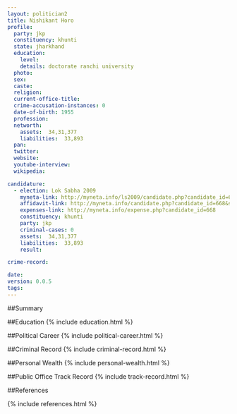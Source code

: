 ```yaml
---
layout: politician2
title: Nishikant Horo
profile: 
  party: jkp
  constituency: khunti
  state: jharkhand
  education: 
    level: 
    details: doctorate ranchi university
  photo: 
  sex: 
  caste: 
  religion: 
  current-office-title: 
  crime-accusation-instances: 0
  date-of-birth: 1955
  profession: 
  networth: 
    assets:  34,31,377
    liabilities:  33,893
  pan: 
  twitter: 
  website: 
  youtube-interview: 
  wikipedia: 

candidature: 
  - election: Lok Sabha 2009
    myneta-link: http://myneta.info/ls2009/candidate.php?candidate_id=668
    affidavit-link: http://myneta.info/candidate.php?candidate_id=668&scan=original
    expenses-link: http://myneta.info/expense.php?candidate_id=668
    constituency: khunti 
    party: jkp
    criminal-cases: 0
    assets:  34,31,377
    liabilities:  33,893
    result:  

crime-record: 

date: 
version: 0.0.5
tags: 
---
```

##Summary


##Education
{% include education.html %}


##Political Career
{% include political-career.html %}


##Criminal Record
{% include criminal-record.html %}


##Personal Wealth
{% include personal-wealth.html %}


##Public Office Track Record
{% include track-record.html %}


##References


{% include references.html %}